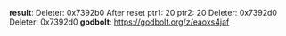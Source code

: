 **result**:
Deleter: 0x7392b0
After reset
ptr1: 20
ptr2: 20
Deleter: 0x7392d0
Deleter: 0x7392d0
**godbolt**: https://godbolt.org/z/eaoxs4jaf